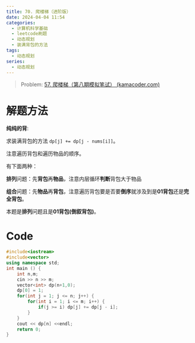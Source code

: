 ```yaml
---
title: 70. 爬楼梯（进阶版）
date: 2024-04-04 11:54
categories:
  - 计算机科学基础
  - leetcode刷题
  - 动态规划
  - 装满背包的方法
tags:
  - 动态规划
series:
  - 动态规划
---
```


> Problem: [57. 爬楼梯（第八期模拟笔试） (kamacoder.com)](https://kamacoder.com/problempage.php?pid=1067)

# 解题方法


**纯纯的背**:

求装满背包的方法 `dp[j] += dp[j - nums[i]]`。

注意遍历背包和遍历物品的顺序。

有下面两种：

**排列**问题：先**背包**再**物品**，注意内层循环**判断**背包大于物品

**组合**问题：先**物品**再**背包**，注意遍历背包要是否要**倒序**就涉及到是**01背包**还是**完全背包**。

本题是**排列**问题且是**01背包(倒叙背包)**。

# Code
```cpp
#include<iostream>
#include<vector>
using namespace std;
int main () {
    int n,m;
    cin >> n >> m;
    vector<int> dp(n+1,0);
    dp[0] = 1;
    for(int j = 1; j <= n; j++) {
        for(int i = 1; i <= m; i++) {
            if(j >= i) dp[j] += dp[j - i];
        }
    }
    cout << dp[n] <<endl;
    return 0;
}
```
  
